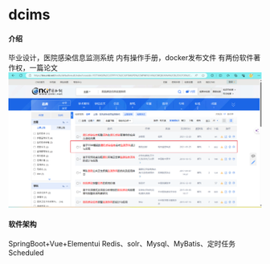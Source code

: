 # dcims

#### 介绍
毕业设计，医院感染信息监测系统
内有操作手册，docker发布文件
有两份软件著作权，一篇论文
![输入图片说明](img/11.png)

#### 软件架构
SpringBoot+Vue+Elementui
Redis、solr、Mysql、MyBatis、定时任务Scheduled